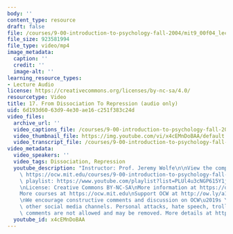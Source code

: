 ```yaml
---
body: ''
content_type: resource
draft: false
file: /courses/9-00-introduction-to-psychology-fall-2004/mit9_00f04_lec17_360p_16_9.mp4
file_size: 923581994
file_type: video/mp4
image_metadata:
  caption: ''
  credit: ''
  image-alt: ''
learning_resource_types:
- Lecture Audio
license: https://creativecommons.org/licenses/by-nc-sa/4.0/
resourcetype: Video
title: 17. From Dissociation To Repression (audio only)
uid: 6d193d60-63d9-4e30-ae16-c251f383c24d
video_files:
  archive_url: ''
  video_captions_file: /courses/9-00-introduction-to-psychology-fall-2004/mit9_00f04_lec17_captions.vtt
  video_thumbnail_file: https://img.youtube.com/vi/x4cEMnDoBAA/default.jpg
  video_transcript_file: /courses/9-00-introduction-to-psychology-fall-2004/1sU8Bs3zFcbSA_gc9jNRXbWaxFU0GIrcF_transcript.pdf
video_metadata:
  video_speakers: ''
  video_tags: Dissociation, Repression
  youtube_description: "Instructor: Prof. Jeremy Wolfe\n\nView the complete course:\
    \ https://ocw.mit.edu/courses/9-00-introduction-to-psychology-fall-2004/\nYouTube\
    \ playlist: https://www.youtube.com/playlist?list=PLUl4u3cNGP615Y1j9Ok3szAH5DxhFjTHo\n\
    \nLicense: Creative Commons BY-NC-SA\nMore information at https://ocw.mit.edu/terms\n\
    More courses at https://ocw.mit.edu\nSupport OCW at http://ow.ly/a1If50zVRlQ\n\
    \nWe encourage constructive comments and discussion on OCW\u2019s YouTube and\
    \ other social media channels. Personal attacks, hate speech, trolling, and inappropriate\
    \ comments are not allowed and may be removed. More details at https://ocw.mit.edu/comments."
  youtube_id: x4cEMnDoBAA
---
```

